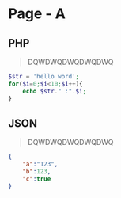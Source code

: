 # Page - A

## PHP
> DQWDWQDWQDWQDWQ
```php
$str = 'hello word';
for($i=0;$i<10;$i++){
    echo $str." :".$i;
}
```

## JSON
> DQWDWQDWQDWQDWQ
```json
{
    "a":"123",
    "b":123,
    "c":true
}
```